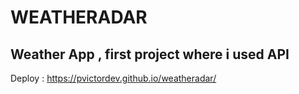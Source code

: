 # WEATHERADAR
## Weather App , first project where i used API
Deploy : https://pvictordev.github.io/weatheradar/
